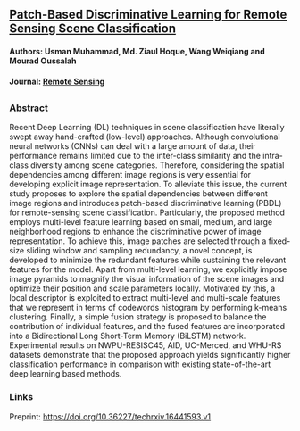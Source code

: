 ## [Patch-Based Discriminative Learning for Remote Sensing Scene Classification](https://www.techrxiv.org/articles/preprint/A_Discriminative_Neighborhood-Based_Collaborative_Learning_for_Remote_Sensing_Scene_Classification/16441593)
#### Authors: Usman Muhammad, Md. Ziaul Hoque, Wang Weiqiang and Mourad Oussalah

#### Journal: [Remote Sensing](https://www.mdpi.com/journal/remotesensing)
##

### Abstract
Recent Deep Learning (DL) techniques in scene classification have literally swept away hand-crafted (low-level) approaches. Although convolutional neural networks (CNNs) can deal with a large amount of data, their performance remains limited due to the inter-class similarity and the intra-class diversity among scene categories. Therefore, considering the spatial dependencies among different image regions is very essential for developing explicit image representation. To alleviate this issue, the current study proposes to explore the spatial dependencies between different image regions and introduces patch-based discriminative learning (PBDL) for remote-sensing scene classification. Particularly, the proposed method employs multi-level feature learning based on small, medium, and large neighborhood regions to enhance the discriminative power of image representation. To achieve this, image patches are selected through a fixed-size sliding window and sampling redundancy, a novel concept, is developed to minimize the redundant features while sustaining the relevant features for the model. Apart from multi-level learning, we explicitly impose image pyramids to magnify the visual information of the scene images and optimize their position and scale parameters locally. Motivated by this, a local descriptor is exploited to extract multi-level and multi-scale features that we represent in terms of codewords histogram by performing k-means clustering. Finally, a simple fusion strategy is proposed to balance the contribution of individual features, and the fused features are incorporated into a Bidirectional Long Short-Term Memory (BiLSTM) network. Experimental results on NWPU-RESISC45, AID, UC-Merced, and WHU-RS datasets demonstrate that the proposed approach yields significantly higher classification performance in comparison with existing state-of-the-art deep learning based methods.

### Links
Preprint: https://doi.org/10.36227/techrxiv.16441593.v1
